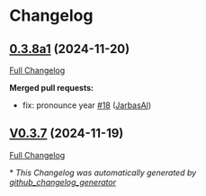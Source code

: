 # Changelog

## [0.3.8a1](https://github.com/OpenVoiceOS/ovos-skill-days-in-history/tree/0.3.8a1) (2024-11-20)

[Full Changelog](https://github.com/OpenVoiceOS/ovos-skill-days-in-history/compare/V0.3.7...0.3.8a1)

**Merged pull requests:**

- fix: pronounce year [\#18](https://github.com/OpenVoiceOS/ovos-skill-days-in-history/pull/18) ([JarbasAl](https://github.com/JarbasAl))

## [V0.3.7](https://github.com/OpenVoiceOS/ovos-skill-days-in-history/tree/V0.3.7) (2024-11-19)

[Full Changelog](https://github.com/OpenVoiceOS/ovos-skill-days-in-history/compare/0.3.7...V0.3.7)



\* *This Changelog was automatically generated by [github_changelog_generator](https://github.com/github-changelog-generator/github-changelog-generator)*
